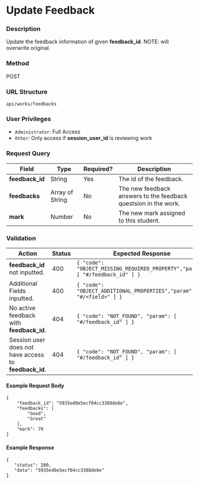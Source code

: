Update Feedback
===

### Description
Update the feedback information of given **feedback_id**. NOTE: will overwrite original.

### Method
POST

### URL Structure
`api/works/feedbacks`

### User Privileges
* `Administrator`: Full Access
* `Other`: Only access if **session_user_id** is reviewing work

### Request Query
| Field           | Type            | Required? | Description                                                     |
|-----------------|-----------------|-----------|-----------------------------------------------------------------|
| **feedback_id** | String          | Yes       | The id of the feedback.                                         |
| **feedbacks**   | Array of String | No        | The new feedback answers to the feedback questsion in the work. |
| **mark**        | Number          | No        | The new mark assigned to this student.                          |

### Validation
| Action                                                | Status | Expected Response                                                             |
|-------------------------------------------------------|--------|-------------------------------------------------------------------------------|
| **feedback_id** not inputted.                         | 400    | `{ "code": "OBJECT_MISSING_REQUIRED_PROPERTY","param": [ "#/feedback_id" ] }` |
| Additional Fields inputted.                           | 400    | `{ "code": "OBJECT_ADDITIONAL_PROPERTIES","param": [ "#/<field>" ] }`         |
| No active feedback with **feedback_id**.              | 404    | `{ "code": "NOT_FOUND", "param": [ "#/feedback_id" ] }`                       |
| Session user does not have access to **feedback_id**. | 404    | `{ "code": "NOT_FOUND", "param": [ "#/feedback_id" ] }`                       |

#### Example Request Body
```
{
    "feedback_id": "5935ed0e5ecf04cc3388de8e",
    "feedbacks": [
        "Good",
        "Great"
    ],
    "mark": 79
}
```
#### Example Response
```
{
   "status": 200,
   "data": "5935ed0e5ecf04cc3388de8e"
}
```